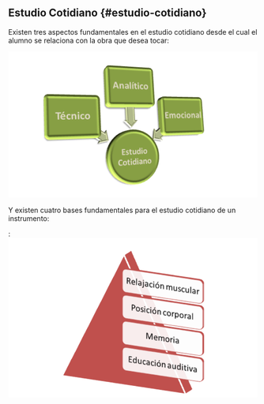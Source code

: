## Estudio Cotidiano {#estudio-cotidiano}

Existen tres aspectos fundamentales en el estudio cotidiano desde el cual el alumno se relaciona con la obra que desea tocar:

![](/images/image9.png)

Y existen cuatro bases fundamentales para el estudio cotidiano de un instrumento:

:![](/assets/import.png)

